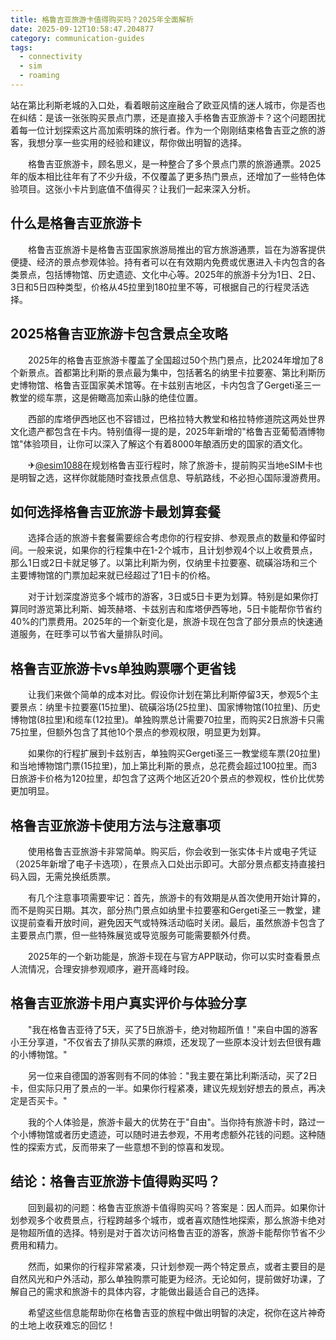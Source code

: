 ```yaml
---
title: 格鲁吉亚旅游卡值得购买吗？2025年全面解析
date: 2025-09-12T10:58:47.204877
category: communication-guides
tags:
  - connectivity
  - sim
  - roaming
---
```


站在第比利斯老城的入口处，看着眼前这座融合了欧亚风情的迷人城市，你是否也在纠结：是该一张张购买景点门票，还是直接入手格鲁吉亚旅游卡？这个问题困扰着每一位计划探索这片高加索明珠的旅行者。作为一个刚刚结束格鲁吉亚之旅的游客，我想分享一些实用的经验和建议，帮你做出明智的选择。

　　格鲁吉亚旅游卡，顾名思义，是一种整合了多个景点门票的旅游通票。2025年的版本相比往年有了不少升级，不仅覆盖了更多热门景点，还增加了一些特色体验项目。这张小卡片到底值不值得买？让我们一起来深入分析。

## 什么是格鲁吉亚旅游卡

　　格鲁吉亚旅游卡是格鲁吉亚国家旅游局推出的官方旅游通票，旨在为游客提供便捷、经济的景点参观体验。持有者可以在有效期内免费或优惠进入卡内包含的各类景点，包括博物馆、历史遗迹、文化中心等。2025年的旅游卡分为1日、2日、3日和5日四种类型，价格从45拉里到180拉里不等，可根据自己的行程灵活选择。

## 2025格鲁吉亚旅游卡包含景点全攻略

　　2025年的格鲁吉亚旅游卡覆盖了全国超过50个热门景点，比2024年增加了8个新景点。首都第比利斯的景点最为集中，包括著名的纳里卡拉要塞、第比利斯历史博物馆、格鲁吉亚国家美术馆等。在卡兹别吉地区，卡内包含了Gergeti圣三一教堂的缆车票，这是俯瞰高加索山脉的绝佳位置。

　　西部的库塔伊西地区也不容错过，巴格拉特大教堂和格拉特修道院这两处世界文化遗产都包含在卡内。特别值得一提的是，2025年新增的"格鲁吉亚葡萄酒博物馆"体验项目，让你可以深入了解这个有着8000年酿酒历史的国家的酒文化。

　　✈[@esim1088](https://t.me/s/esim1088)在规划格鲁吉亚行程时，除了旅游卡，提前购买当地eSIM卡也是明智之选，这样你就能随时查找景点信息、导航路线，不必担心国际漫游费用。

## 如何选择格鲁吉亚旅游卡最划算套餐

　　选择合适的旅游卡套餐需要综合考虑你的行程安排、参观景点的数量和停留时间。一般来说，如果你的行程集中在1-2个城市，且计划参观4个以上收费景点，那么1日或2日卡就足够了。以第比利斯为例，仅纳里卡拉要塞、硫磺浴场和三个主要博物馆的门票加起来就已经超过了1日卡的价格。

　　对于计划深度游览多个城市的游客，3日或5日卡更为划算。特别是如果你打算同时游览第比利斯、姆茨赫塔、卡兹别吉和库塔伊西等地，5日卡能帮你节省约40%的门票费用。2025年的一个新变化是，旅游卡现在包含了部分景点的快速通道服务，在旺季可以节省大量排队时间。

## 格鲁吉亚旅游卡vs单独购票哪个更省钱

　　让我们来做个简单的成本对比。假设你计划在第比利斯停留3天，参观5个主要景点：纳里卡拉要塞(15拉里)、硫磺浴场(25拉里)、国家博物馆(10拉里)、历史博物馆(8拉里)和缆车(12拉里)。单独购票总计需要70拉里，而购买2日旅游卡只需75拉里，但额外包含了其他10个景点的参观权限，明显更为划算。

　　如果你的行程扩展到卡兹别吉，单独购买Gergeti圣三一教堂缆车票(20拉里)和当地博物馆门票(15拉里)，加上第比利斯的景点，总花费会超过100拉里。而3日旅游卡价格为120拉里，却包含了这两个地区近20个景点的参观权，性价比优势更加明显。

## 格鲁吉亚旅游卡使用方法与注意事项

　　使用格鲁吉亚旅游卡非常简单。购买后，你会收到一张实体卡片或电子凭证（2025年新增了电子卡选项），在景点入口处出示即可。大部分景点都支持直接扫码入园，无需兑换纸质票。

　　有几个注意事项需要牢记：首先，旅游卡的有效期是从首次使用开始计算的，而不是购买日期。其次，部分热门景点如纳里卡拉要塞和Gergeti圣三一教堂，建议提前查看开放时间，避免因天气或特殊活动临时关闭。最后，虽然旅游卡包含了主要景点门票，但一些特殊展览或导览服务可能需要额外付费。

　　2025年的一个新功能是，旅游卡现在与官方APP联动，你可以实时查看景点人流情况，合理安排参观顺序，避开高峰时段。

## 格鲁吉亚旅游卡用户真实评价与体验分享

　　"我在格鲁吉亚待了5天，买了5日旅游卡，绝对物超所值！"来自中国的游客小王分享道，"不仅省去了排队买票的麻烦，还发现了一些原本没计划去但很有趣的小博物馆。"

　　另一位来自德国的游客则有不同的体验："我主要在第比利斯活动，买了2日卡，但实际只用了景点的一半。如果你行程紧凑，建议先规划好想去的景点，再决定是否买卡。"

　　我的个人体验是，旅游卡最大的优势在于"自由"。当你持有旅游卡时，路过一个小博物馆或者历史遗迹，可以随时进去参观，不用考虑额外花钱的问题。这种随性的探索方式，反而带来了一些意想不到的惊喜和发现。

## 结论：格鲁吉亚旅游卡值得购买吗？

　　回到最初的问题：格鲁吉亚旅游卡值得购买吗？答案是：因人而异。如果你计划参观多个收费景点，行程跨越多个城市，或者喜欢随性地探索，那么旅游卡绝对是物超所值的选择。特别是对于首次访问格鲁吉亚的游客，旅游卡能帮你节省不少费用和精力。

　　然而，如果你的行程非常紧凑，只计划参观一两个特定景点，或者主要目的是自然风光和户外活动，那么单独购票可能更为经济。无论如何，提前做好功课，了解自己的需求和旅游卡的具体内容，才能做出最适合自己的选择。

　　希望这些信息能帮助你在格鲁吉亚的旅程中做出明智的决定，祝你在这片神奇的土地上收获难忘的回忆！
